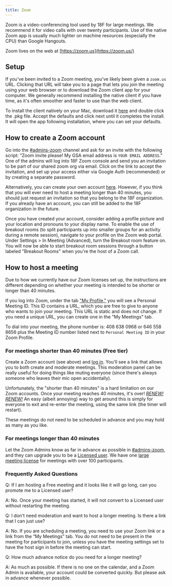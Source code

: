 ```yaml
---
title: Zoom
---
```


Zoom is a video-conferencing tool used by 18F for large meetings.
We recommend it for video calls with over twenty participants. Use of the native Zoom app is
usually much lighter on machine resources (especially the CPU) than Google Hangouts.

Zoom lives on the web at [https://zoom.us](https://zoom.us/)

## Setup

If you've been invited to a Zoom meeting, you've likely been given a `zoom.us` URL. Clicking
that URL will take you to a page that lets you join the meeting using your web browser or to
download the Zoom client app for your computer. We generally recommend installing the native
client if you have time, as it's often smoother and faster to use than the web client.

To install the client natively on your Mac, download it [here](https://zoom.us/client/latest/zoomusInstaller.pkg)
and double click the .pkg file. Accept the defaults and click next until it completes the install.
It will open the app following installation, where you can set your defaults.

## How to create a Zoom account

Go into the [#admins-zoom](https://gsa-tts.slack.com/messages/admins-zoom) channel and ask for an invite with the following script: “Zoom invite please! My GSA email address is `YOUR EMAIL ADDRESS`.” One of the admins will log into 18F Zoom console and send you an invitation to be part of our shared zoom org via email. Click on the link to accept the invitation, and set up your access either via Google Auth (recommended) or by creating a separate password.

Alternatively, you can create your own account [here](https://zoom.us/signup). However, if you
think that you will ever need to host a meeting longer than 40 minutes, you should just request
an invitation so that you belong to the 18F organization. If you already have an account, you
can still be added to the 18F organization in the future.

Once you have created your account, consider adding a profile picture and your location and pronouns to your display name. To enable the use of breakout rooms (to split participants up into smaller groups for an activity during a remote session), navigate to your profile on the Zoom web portal. Under Settings > In Meeting (Advanced), turn the Breakout room feature on. You will now be able to start breakout room sessions through a button labeled "Breakout Rooms" when you're the host of a Zoom call.

## How to host a meeting

Due to how we currently have our Zoom licenses set up, the instructions are different depending on
whether your meeting is intended to be shorter or longer than 40 minutes.

If you log into Zoom, under the tab ["My Profile,"](https://zoom.us/profile) you will see a Personal Meeting ID. This ID contains a URL, which you are free to give to anyone who wants to join your meeting. This URL is static and does
not change. If you need a unique URL, you can create one in the "My Meetings" tab.

To dial into your meeting, the phone number is: 408 638 0968 or 646 558 8656 plus the Meeting ID number listed next to `Personal Meeting ID` in your Zoom Profile.

### For meetings shorter than 40 minutes (Free tier)

Create a Zoom account (see above) and [log in](https://zoom.us/signin). You'll see a link that allows
you to both create and moderate meetings. This moderation panel can be really useful for doing things
like muting everyone (since there's always someone who leaves their mic open accidentally).

Unfortunately, the "shorter than 40 minutes" is a hard limitation on our Zoom accounts. Once your
meeting reaches 40 minutes, it's over! [_RENEW! RENEW!_](http://scifi.stackexchange.com/questions/22080/what-did-the-crowd-think-it-took-to-win-renewal-in-carrousel) An easy (albeit annoying) way to get around this is simply for everyone to exit and re-enter the meeting, using the same link (the timer will restart).

These meetings do not need to be scheduled in advance and you may hold as many as you like.

### For meetings longer than 40 minutes

Let the Zoom Admins know as far in advance as possible in [#admins-zoom](https://gsa-tts.slack.com/messages/admins-zoom), and they can upgrade you to be a [Licensed user](https://support.zoom.us/hc/en-us/articles/201363173-Account-Types). We have one [large meeting license](https://support.zoom.us/hc/en-us/articles/201362823-What-is-a-Large-Meeting-) for meetings with over 100 participants.

### Frequently Asked Questions

Q: If I am hosting a Free meeting and it looks like it will go long, can you promote me to a Licensed user?

A: No. Once your meeting has started, it will not convert to a Licensed user without restarting the meeting.

Q: I don't need moderation and want to host a longer meeting. Is there a link that I can just use?

A: No. If you are scheduling a meeting, you need to use your Zoom link or a link from the “My Meetings” tab. You do not need to be present in the meeting for participants to join, unless you have the meeting settings set to have the host sign in before the meeting can start.

Q: How much advance notice do you need for a longer meeting?

A: As much as possible. If there is no one on the calendar, and a Zoom Admin is available, your account could be converted quickly. But please ask in advance whenever possible.
